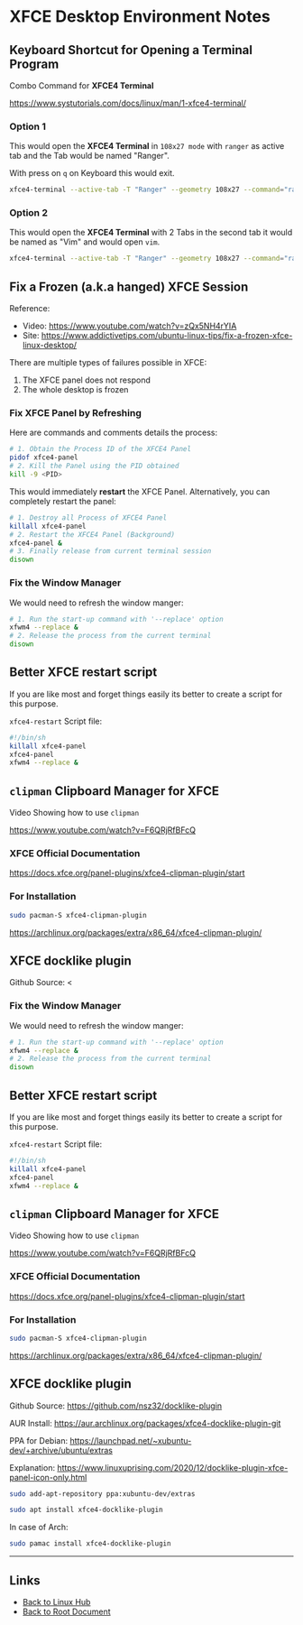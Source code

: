 # XFCE Desktop Environment Notes

## Keyboard Shortcut for Opening a Terminal Program

Combo Command for **XFCE4 Terminal**

<https://www.systutorials.com/docs/linux/man/1-xfce4-terminal/>

### Option 1
This would open the **XFCE4 Terminal** in `108x27 mode` with `ranger` as active
tab and the Tab would be named "Ranger".

With press on `q` on Keyboard this would exit.

```sh
xfce4-terminal --active-tab -T "Ranger" --geometry 108x27 --command="ranger"
```

### Option 2
This would open the **XFCE4 Terminal** with 2 Tabs in the second tab it would
be named as "Vim" and would open `vim`.

```sh
xfce4-terminal --active-tab -T "Ranger" --geometry 108x27 --command="ranger" --tab -T Vim --command=vim
```

## Fix a Frozen (a.k.a hanged) XFCE Session

Reference:

- Video:  <https://www.youtube.com/watch?v=zQx5NH4rYIA>
- Site: <https://www.addictivetips.com/ubuntu-linux-tips/fix-a-frozen-xfce-linux-desktop/>

There are multiple types of failures possible in XFCE:

1.  The XFCE panel does not respond
2.  The whole desktop is frozen

### Fix XFCE Panel by Refreshing

Here are commands and comments details the process:

```sh
# 1. Obtain the Process ID of the XFCE4 Panel
pidof xfce4-panel
# 2. Kill the Panel using the PID obtained
kill -9 <PID>
```

This would immediately **restart** the XFCE Panel. Alternatively, you can completely restart the panel:
```sh
# 1. Destroy all Process of XFCE4 Panel
killall xfce4-panel
# 2. Restart the XFCE4 Panel (Background)
xfce4-panel &
# 3. Finally release from current terminal session
disown
```

### Fix the Window Manager
We would need to refresh the window manger:
```sh
# 1. Run the start-up command with '--replace' option
xfwm4 --replace &
# 2. Release the process from the current terminal
disown
```

## Better XFCE restart script
If you are like most and forget things easily its better to create a script for this purpose.

`xfce4-restart` Script file:
```sh
#!/bin/sh
killall xfce4-panel
xfce4-panel
xfwm4 --replace &
```

## `clipman` Clipboard Manager for XFCE

Video Showing how to use `clipman`

<https://www.youtube.com/watch?v=F6QRjRfBFcQ>

### XFCE Official Documentation

<https://docs.xfce.org/panel-plugins/xfce4-clipman-plugin/start>

### For Installation

```sh
sudo pacman-S xfce4-clipman-plugin
```

<https://archlinux.org/packages/extra/x86_64/xfce4-clipman-plugin/>

## XFCE docklike plugin

Github Source: <
### Fix the Window Manager
We would need to refresh the window manger:
```sh
# 1. Run the start-up command with '--replace' option
xfwm4 --replace &
# 2. Release the process from the current terminal
disown
```

## Better XFCE restart script
If you are like most and forget things easily its better to create a script for this purpose.

`xfce4-restart` Script file:
```sh
#!/bin/sh
killall xfce4-panel
xfce4-panel
xfwm4 --replace &
```

## `clipman` Clipboard Manager for XFCE

Video Showing how to use `clipman`

<https://www.youtube.com/watch?v=F6QRjRfBFcQ>

### XFCE Official Documentation

<https://docs.xfce.org/panel-plugins/xfce4-clipman-plugin/start>

### For Installation

```sh
sudo pacman-S xfce4-clipman-plugin
```

<https://archlinux.org/packages/extra/x86_64/xfce4-clipman-plugin/>

## XFCE docklike plugin

Github Source: <https://github.com/nsz32/docklike-plugin>

AUR Install: <https://aur.archlinux.org/packages/xfce4-docklike-plugin-git>

PPA for Debian: <https://launchpad.net/~xubuntu-dev/+archive/ubuntu/extras>

Explanation: <https://www.linuxuprising.com/2020/12/docklike-plugin-xfce-panel-icon-only.html>

```sh
sudo add-apt-repository ppa:xubuntu-dev/extras

sudo apt install xfce4-docklike-plugin
```

In case of Arch:

```sh
sudo pamac install xfce4-docklike-plugin
```



----
<!-- Footer Begins Here -->
## Links

- [Back to Linux Hub](./README.md)
- [Back to Root Document](../README.md)
